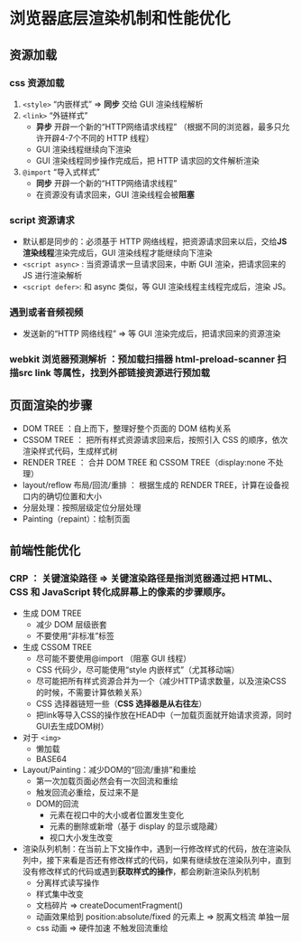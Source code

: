 # 浏览器底层渲染机制和性能优化
## 资源加载
### css 资源加载
1. `<style>` “内嵌样式” => **同步** 交给 GUI 渲染线程解析
2. `<link>` “外链样式”
    + **异步** 开辟一个新的“HTTP网络请求线程” （根据不同的浏览器，最多只允许开辟4-7个不同的 HTTP 线程）
    + GUI 渲染线程继续向下渲染
    + GUI 渲染线程同步操作完成后，把 HTTP 请求回的文件解析渲染
3. `@import` “导入式样式”
    + **同步** 开辟一个新的“HTTP网络请求线程”
    + 在资源没有请求回来，GUI 渲染线程会被**阻塞**

### script 资源请求
+ 默认都是同步的：必须基于 HTTP 网络线程，把资源请求回来以后，交给**JS渲染线程**渲染完成后，GUI 渲染线程才能继续向下渲染
+ `<script async>` : 当资源请求一旦请求回来，中断 GUI 渲染，把请求回来的 JS 进行渲染解析
+ `<script defer>`: 和 async 类似，等 GUI 渲染线程主线程完成后，渲染 JS。

### 遇到<img>或者音频视频
+ 发送新的“HTTP 网络线程” => 等 GUI 渲染完成后，把请求回来的资源渲染

### webkit 浏览器预测解析 ：预加载扫描器 html-preload-scanner 扫描src link 等属性，找到外部链接资源进行预加载

## 页面渲染的步骤
+ DOM TREE ：自上而下，整理好整个页面的 DOM 结构关系
+ CSSOM TREE ： 把所有样式资源请求回来后，按照引入 CSS 的顺序，依次渲染样式代码，生成样式树
+ RENDER TREE ： 合并 DOM TREE 和 CSSOM TREE（display:none 不处理）
+ layout/reflow 布局/回流/重排 ： 根据生成的 RENDER TREE，计算在设备视口内的确切位置和大小
+ 分层处理：按照层级定位分层处理
+ Painting（repaint）：绘制页面

## 前端性能优化
### CRP ： 关键渲染路径 => 关键渲染路径是指浏览器通过把 HTML、CSS 和 JavaScript 转化成屏幕上的像素的步骤顺序。


+ 生成 DOM TREE
    + 减少 DOM 层级嵌套
    + 不要使用“非标准”标签
+ 生成 CSSOM TREE
    + 尽可能不要使用@import （阻塞 GUI 线程）
    + CSS 代码少，尽可能使用“style 内嵌样式”（尤其移动端）
    + 尽可能把所有样式资源合并为一个（减少HTTP请求数量，以及渲染CSS的时候，不需要计算依赖关系）
    + CSS 选择器链短一些（**CSS 选择器是从右往左**）
    + 把link等导入CSS的操作放在HEAD中（一加载页面就开始请求资源，同时GUI去生成DOM树）
+ 对于 `<img>`
    + 懒加载
    + BASE64
+ Layout/Painting：减少DOM的“回流/重排”和重绘
    + 第一次加载页面必然会有一次回流和重绘
    + 触发回流必重绘，反过来不是
    + DOM的回流
        + 元素在视口中的大小或者位置发生变化
        + 元素的删除或新增（基于 display 的显示或隐藏）
        + 视口大小发生改变
+ 渲染队列机制：在当前上下文操作中，遇到一行修改样式的代码，放在渲染队列中，接下来看是否还有修改样式的代码，如果有继续放在渲染队列中，直到没有修改样式的代码或遇到**获取样式的操作**，都会刷新渲染队列机制
    + 分离样式读写操作
    + 样式集中改变
    + 文档碎片 => createDocumentFragment()
    + 动画效果给到 position:absolute/fixed 的元素上 => 脱离文档流 单独一层
    + css 动画 => 硬件加速 不触发回流重绘
